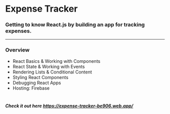 # Expense Tracker

### Getting to know React.js by building an app for tracking expenses.

---

### Overview
* React Basics & Working with Components
* React State & Working with Events
* Rendering Lists & Conditional Content
* Styling React Components
* Debugging React Apps
* Hosting: Firebase

#
***Check it out here https://expense-tracker-be906.web.app/***
